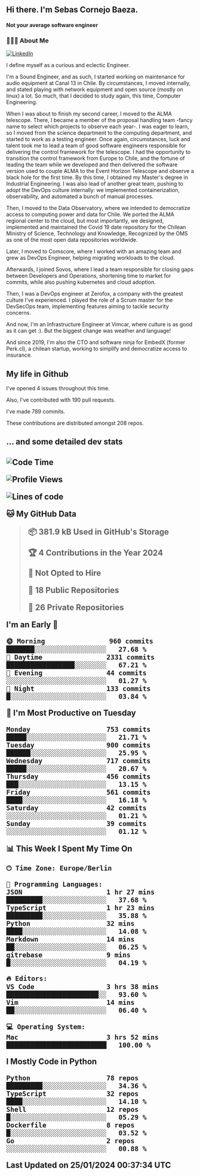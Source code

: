 <h2> Hi there.  I'm Sebas Cornejo Baeza.</h2>
<h4> Not your average software engineer</h4>
<h3> 👨🏻‍💻 About Me </h3>
<a href="http://linkedin.com/in/sebastian-cornejo-baeza/"><img alt="LinkedIn" src="https://img.shields.io/badge/Sebas%20Cornejo%20-informational?style=appveyor&logo=linkedin"></a>


I define myself as a curious and eclectic Engineer.

I'm a Sound Engineer, and as such, I started working on maintenance for audio equipment at Canal 13 in Chile.
By circumstances, I moved internally, and stated playing with network equipment and open source (mostly on linux) 
a lot. So much, that I decided to study again, this time, Computer Engineering.

When I was about to finish my second career, I moved to the ALMA telescope. There, I became a member of the proposal handling team
-fancy name to select which projects to observe each year-. 
I was eager to learn, so I moved from the science department to the computing department, and started to work as 
a testing engineer. Once again, circumstances, luck and talent took me to lead a team of good software engineers 
responsible for delivering the control framework for the telescope. I had the opportunity to transition the control framework from
Europe to Chile, and the fortune of leading the team while we developed and then delivered the software
version used to couple ALMA to the Event Horizon Telescope and observe a black hole for the first time.
By this time, I obtained my Master's degree in Industrial Engineering.
I was also lead of another great team, pushing to adopt the DevOps culture internally: we implemented containerization, observability, and automated a bunch of manual processes.

Then, I moved to the Data Observatory, where we intended to democratize access to computing power
and data for Chile. We ported the ALMA regional center to the cloud, but most importantly, we designed, implemented
and maintained the Covid 19 date repository for the Chilean Ministry of Science, Technology and Knowledge, Recognized by the OMS as one of the most open
data repositories worldwide.

Later, I moved to Comscore, where I worked with an amazing team and grew as DevOps Engineer, helping migrating workloads to the cloud.

Afterwards, I joined Sovos, where I lead a team responsible for closing gaps between Developers and Operations, shortening time to market for commits, while
also pushing kubernetes and cloud adoption.

Then, I was a DevOps engineer at Zerofox, a company with the greatest culture I've experienced. I played the role of a Scrum master for the DevSecOps team,
implementing features aiming to tackle security concerns.

And now, I'm an Infrastructure Engineer at Vimcar, where culture is as good as it can get :). But the biggest change was weather and language!
 
And since 2019, I'm also the CTO and software ninja for EmbedX (former Perk.cl), a chilean startup, working to simplify and democratize access to insurance.

<h2> My life in Github </h2>

I've opened 4 issues throughout this time.

Also, I've contributed with 190 pull requests.

I've made 789 commits.

These contributions are distributed amongst 208 repos.

<h2>... and some detailed dev stats<h2>

<!--START_SECTION:waka-->
![Code Time](http://img.shields.io/badge/Code%20Time-643%20hrs%2013%20mins-blue)

![Profile Views](http://img.shields.io/badge/Profile%20Views-74-blue)

![Lines of code](https://img.shields.io/badge/From%20Hello%20World%20I%27ve%20Written-1.2%20million%20lines%20of%20code-blue)

**🐱 My GitHub Data** 

> 📦 381.9 kB Used in GitHub's Storage 
 > 
> 🏆 4 Contributions in the Year 2024
 > 
> 🚫 Not Opted to Hire
 > 
> 📜 18 Public Repositories 
 > 
> 🔑 26 Private Repositories 
 > 
**I'm an Early 🐤** 

```text
🌞 Morning                960 commits         ███████░░░░░░░░░░░░░░░░░░   27.68 % 
🌆 Daytime                2331 commits        █████████████████░░░░░░░░   67.21 % 
🌃 Evening                44 commits          ░░░░░░░░░░░░░░░░░░░░░░░░░   01.27 % 
🌙 Night                  133 commits         █░░░░░░░░░░░░░░░░░░░░░░░░   03.84 % 
```
📅 **I'm Most Productive on Tuesday** 

```text
Monday                   753 commits         █████░░░░░░░░░░░░░░░░░░░░   21.71 % 
Tuesday                  900 commits         ██████░░░░░░░░░░░░░░░░░░░   25.95 % 
Wednesday                717 commits         █████░░░░░░░░░░░░░░░░░░░░   20.67 % 
Thursday                 456 commits         ███░░░░░░░░░░░░░░░░░░░░░░   13.15 % 
Friday                   561 commits         ████░░░░░░░░░░░░░░░░░░░░░   16.18 % 
Saturday                 42 commits          ░░░░░░░░░░░░░░░░░░░░░░░░░   01.21 % 
Sunday                   39 commits          ░░░░░░░░░░░░░░░░░░░░░░░░░   01.12 % 
```


📊 **This Week I Spent My Time On** 

```text
🕑︎ Time Zone: Europe/Berlin

💬 Programming Languages: 
JSON                     1 hr 27 mins        █████████░░░░░░░░░░░░░░░░   37.68 % 
TypeScript               1 hr 23 mins        █████████░░░░░░░░░░░░░░░░   35.88 % 
Python                   32 mins             ████░░░░░░░░░░░░░░░░░░░░░   14.08 % 
Markdown                 14 mins             ██░░░░░░░░░░░░░░░░░░░░░░░   06.25 % 
gitrebase                9 mins              █░░░░░░░░░░░░░░░░░░░░░░░░   04.19 % 

🔥 Editors: 
VS Code                  3 hrs 38 mins       ███████████████████████░░   93.60 % 
Vim                      14 mins             ██░░░░░░░░░░░░░░░░░░░░░░░   06.40 % 

💻 Operating System: 
Mac                      3 hrs 52 mins       █████████████████████████   100.00 % 
```

**I Mostly Code in Python** 

```text
Python                   78 repos            █████████░░░░░░░░░░░░░░░░   34.36 % 
TypeScript               32 repos            ████░░░░░░░░░░░░░░░░░░░░░   14.10 % 
Shell                    12 repos            █░░░░░░░░░░░░░░░░░░░░░░░░   05.29 % 
Dockerfile               8 repos             █░░░░░░░░░░░░░░░░░░░░░░░░   03.52 % 
Go                       2 repos             ░░░░░░░░░░░░░░░░░░░░░░░░░   00.88 % 
```




 Last Updated on 25/01/2024 00:37:34 UTC
<!--END_SECTION:waka-->
